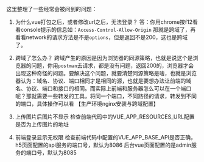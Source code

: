 这里整理了一些经常会被问到的问题：

1. 为什么vue打包之后，或者修改url之后，无法登录？
答：你用chrome按f12看看console提示的信息如：`Access-Control-Allow-Origin` 那就是跨域了，再看看network的请求方法是不是`options`，但是返回不是200，这也是跨域了。

2. 跨域了怎么办？
跨域产生的原因是因为浏览器的同源策略，也就是说这个是浏览器的问题，你用`postman`去请求，都是没有问题，返回200的，浏览器才会出现这种奇怪的问题。要解决这个问题，就要清楚同源策略是啥，也就是浏览器认为：域名、协议、端口相同才是相同的源，也就是要想办法让前端的域名、协议、端口和接口的相同。而实际上前端和服务器怎么可以在一个端口呢？那就需要一些转发的工具，将同一个端口，不同路径的请求，转发到不同的端口，具体操作可以看 【生产环境nginx安装与跨域配置】

3. 上传图片后图片不显示
检查前端代码中的VUE_APP_RESOURCES_URL配置是否为上传图片的地址

4. 前端登录显示无权限
检查前端代码中配置的VUE_APP_BASE_API是否正确，h5页面配置的api服务的端口号，默认为8086
后台vue页面配置的是admin服务的端口号，默认为8085
